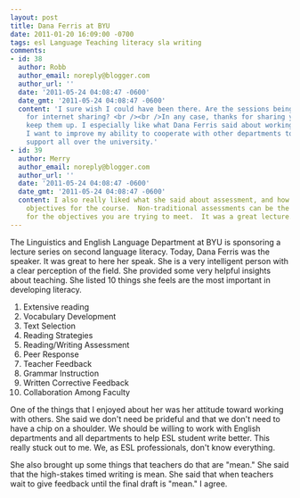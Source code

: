 ```yaml
---
layout: post
title: Dana Ferris at BYU
date: 2011-01-20 16:09:00 -0700
tags: esl Language Teaching literacy sla writing
comments:
- id: 38
  author: Robb
  author_email: noreply@blogger.com
  author_url: ''
  date: '2011-05-24 04:08:47 -0600'
  date_gmt: '2011-05-24 04:08:47 -0600'
  content: 'I sure wish I could have been there. Are the sessions being recording
    for internet sharing? <br /><br />In any case, thanks for sharing your summary;
    keep them up. I especially like what Dana Ferris said about working with others:
    I want to improve my ability to cooperate with other departments to improve ESL
    support all over the university.'
- id: 39
  author: Merry
  author_email: noreply@blogger.com
  author_url: ''
  date: '2011-05-24 04:08:47 -0600'
  date_gmt: '2011-05-24 04:08:47 -0600'
  content: I also really liked what she said about assessment, and how it has to fit
    objectives for the course.  Non-traditional assessments can be the perfect fit
    for the objectives you are trying to meet.  It was a great lecture.
---
```

The Linguistics and English Language Department at BYU is sponsoring a lecture series on second language literacy. Today, Dana Ferris was the speaker. It was great to here her speak. She is a very intelligent person with a clear perception of the field. She provided some very helpful insights about teaching. She listed 10 things she feels are the most important in developing literacy.  
<!--more-->
1. Extensive reading
2. Vocabulary Development
3. Text Selection
4. Reading Strategies
5. Reading/Writing Assessment
6. Peer Response
7. Teacher Feedback
8. Grammar Instruction
9. Written Corrective Feedback
10. Collaboration Among Faculty

One of the things that I enjoyed about her was her attitude toward working with others. She said we don't need be prideful and that we don't need to have a chip on a shoulder. We should be willing to work with English departments and all departments to help ESL student write better. This really stuck out to me. We, as ESL professionals, don't know everything.  

She also brought up some things that teachers do that are "mean." She said that the high-stakes timed writing is mean. She said that when teachers wait to give feedback until the final draft is "mean." I agree.
